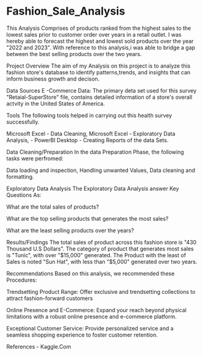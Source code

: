 # Fashion_Sale_Analysis
This Analysis Comprises of products ranked from the highest sales to the lowest sales prior to customer order over years in a retail outlet. I was hereby able to forecast the highest and lowest sold products over the year "2022 and 2023". With reference to this analysis,i was able to bridge a gap between the best selling products over the two years.

Project Overview
The aim of my Analysis on this project is to analyze this fashion store's database to identify patterns,trends, and insights that can inform business growth and decison.

Data Sources
E -Commerce Data: The primary deta set used for this survey "Retaial-SuperStore" file, contains detailed information of a store's overall actvity in the United States of America.

Tools
The following tools helped in carrying out this health survey successfully.

Microsoft Excel - Data Cleaning, Microsoft Excel - Exploratory Data Analysis, - PowerBI Desktop - Creating Reports of the data Sets.

Data Cleaning/Preparation
In the data Preparation Phase, the following tasks were perfromed:

Data loading and inspection, Handling unwanted Values, Data cleaning and formatting.

Exploratory Data Analysis
The Exploratory Data Analysis answer Key Questions As:

What are the total sales of products?

What are the top selling products that generates the most sales?

What are the least selling products over the years?

Results/Findings
The total sales of product across this fashion store is "430 Thousand U.S Dollars". 
The category of product that generates most sales is "Tunic", with over "$15,000" generated. 
The Product with the least of Sales is noted "Sun Hat", with less than "$5,000" generated over two years. 

Recommendations
Based on this analysis, we recommended these Procedures:

Trendsetting Product Range: Offer exclusive and trendsetting collections to attract fashion-forward customers

Online Presence and E-Commerce: Expand your reach beyond physical limitations with a robust online presence and e-commerce platform.

Exceptional Customer Service: Provide personalized service and a seamless shopping experience to foster customer retention.

References - Kaggle.Com
